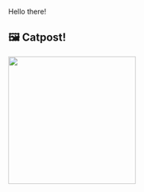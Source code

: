 Hello there!



## 🖼️ Catpost!

<sub>
    <img src="https://cdn2.thecatapi.com/images/b2s.jpg" height="256">
</sub>

